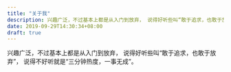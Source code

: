 ```yaml
---
title: "关于我"
description: 兴趣广泛，不过基本上都是从入门到放弃， 说得好听些叫“敢于追求，也敢于放弃”， 说得不好听就是“三分钟热度，一事无成”。
date: 2019-09-29T14:30:34+08:00
draft: true
---
```


兴趣广泛，不过基本上都是从入门到放弃， 说得好听些叫“敢于追求，也敢于放弃”， 说得不好听就是“三分钟热度，一事无成”。
